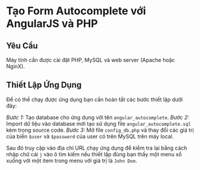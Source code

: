 # Tạo Form Autocomplete với AngularJS và PHP

## Yêu Cầu
Máy tính cần được cài đặt PHP, MySQL và web server (Apache hoặc NginX).

## Thiết Lập Ứng Dụng
Để có thể chạy được ứng dụng bạn cần hoàn tất các bước thiết lập dưới đây:

*Bước 1:* Tạo database cho ứng dụng với tên `angular_autocomplete`.
*Bước 2:* Import dữ liệu vào database mới tạo sử dụng file `angular_autocomplete.sql` kèm trong source code.
*Bước 3:* Mở file `config_db.php` và thay đổi các giá trị của biến `$user` và `$password` của user có trên MySQL trên máy local.

Sau đó truy cập vào địa chỉ URL chạy ứng dụng để kiểm tra lại bằng cách nhập chữ cái `j` vào ô tìm kiếm nếu thiết lập đúng bạn thấy một menu sổ xuống với một item trong menu với giá trị là `John Doe`.